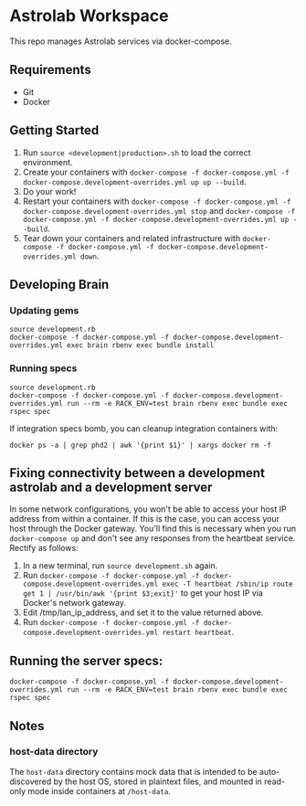 # Astrolab Workspace

This repo manages Astrolab services via docker-compose.
 
## Requirements

* Git
* Docker

## Getting Started

1. Run `source <development|production>.sh` to load the correct environment.
2. Create your containers with `docker-compose -f docker-compose.yml -f docker-compose.development-overrides.yml up
 up --build`.
3. Do your work!
4. Restart your containers with `docker-compose -f docker-compose.yml -f docker-compose.development-overrides.yml stop` and `docker-compose -f docker-compose.yml -f docker-compose.development-overrides.yml up --build`.
5. Tear down your containers and related infrastructure with `docker-compose -f docker-compose.yml -f docker-compose.development-overrides.yml down`.

## Developing Brain

### Updating gems

```
source development.rb
docker-compose -f docker-compose.yml -f docker-compose.development-overrides.yml exec brain rbenv exec bundle install
```

### Running specs

```
source development.rb
docker-compose -f docker-compose.yml -f docker-compose.development-overrides.yml run --rm -e RACK_ENV=test brain rbenv exec bundle exec rspec spec
```

If integration specs bomb, you can cleanup integration containers with:
```
docker ps -a | grep phd2 | awk '{print $1}' | xargs docker rm -f
```

## Fixing connectivity between a development astrolab and a development server

In some network configurations, you won't be able to access your host IP address from within a container. If this is the case, you can access your host through the Docker gateway. You'll find this is necessary when you run `docker-compose up` and don't see any responses from the heartbeat service. Rectify as follows:

1. In a new terminal, run `source development.sh` again.
2. Run `docker-compose -f docker-compose.yml -f docker-compose.development-overrides.yml exec -T heartbeat /sbin/ip route get 1 | /usr/bin/awk '{print $3;exit}'` to get your host IP via Docker's network gateway.
3. Edit /tmp/lan_ip_address, and set it to the value returned above.
4. Run `docker-compose -f docker-compose.yml -f docker-compose.development-overrides.yml restart heartbeat`.

## Running the server specs:

`docker-compose -f docker-compose.yml -f docker-compose.development-overrides.yml run --rm -e RACK_ENV=test brain rbenv exec bundle exec rspec spec`

## Notes

### host-data directory

The `host-data` directory contains mock data that is intended to be auto-discovered by the host OS, stored in plaintext files, and mounted in read-only mode inside containers at `/host-data`.
